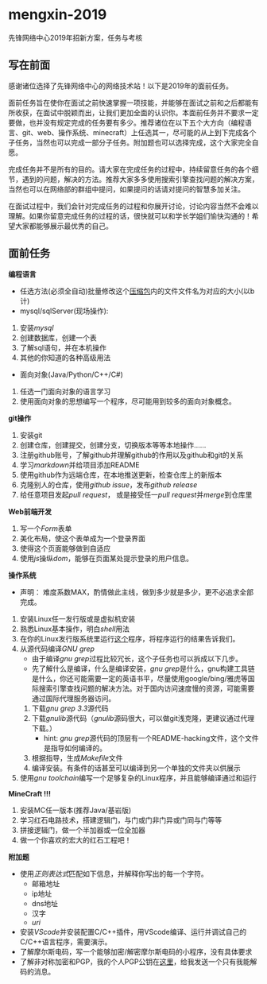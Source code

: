 # mengxin-2019
先锋网络中心2019年招新方案，任务与考核

## 写在前面
感谢诸位选择了先锋网络中心的网络技术站！以下是2019年的面前任务。

面前任务旨在使你在面试之前快速掌握一项技能，并能够在面试之前和之后都能有所收获，在面试中脱颖而出，让我们更加全面的认识你。本面前任务并不要求一定要做，也并没有规定完成的任务要有多少。推荐诸位在以下五个大方向（编程语言、git、web、操作系统、minecraft）上任选其一，尽可能的从上到下完成各个子任务，当然也可以完成一部分子任务。附加题也可以选择完成，这个大家完全自愿。

完成任务并不是所有的目的。请大家在完成任务的过程中，持续留意任务的各个细节，遇到的问题，解决的方法。推荐大家多多使用搜索引擎查找问题的解决方案，当然也可以在网络部的群组中提问，如果提问的话请对提问的智慧多加关注。

在面试过程中，我们会针对完成任务的过程和你展开讨论，讨论内容当然不会难以理解。如果你留意完成任务的过程的话，很快就可以和学长学姐们愉快沟通的！希望大家都能够展示最优秀的自己。

## 面前任务
**编程语言**
- 任选方法(必须全自动)批量修改这个[压缩包](./网络部文件考核.zip)内的文件文件名为对应的大小(以b计)
- mysql/sqlServer(现场操作):
 1. 安装*mysql*
 2. 创建数据库，创建一个表
 3. 了解sql语句，并在本机操作
 4. 其他的你知道的各种高级用法
- 面向对象(Java/Python/C++/C#)
 1. 任选一门面向对象的语言学习
 2. 使用面向对象的思想编写一个程序，尽可能用到较多的面向对象概念。

**git操作**
1. 安装git
2. 创建仓库，创建提交，创建分支，切换版本等等本地操作……
3. 注册github账号，了解github并理解github的作用以及github和git的关系
4. 学习*markdown*并给项目添加README
5. 使用github作为远端仓库，在本地推送更新，检查仓库上的新版本
6. 克隆别人的仓库，使用*github issue*，发布*github release*
7. 给任意项目发起*pull request*， 或是接受任一*pull request*并*merge*到仓库里
 
**Web前端开发**
1. 写一个*Form*表单
2. 美化布局，使这个表单成为一个登录界面
3. 使得这个页面能够做到自适应
4. 使用*js*操纵*dom*，能够在页面某处提示登录的用户信息。
 
**操作系统**
 - 声明： 难度系数MAX，酌情做此主线，做到多少就是多少，更不必追求全部完成。
 1. 安装Linux任一发行版或是虚拟机安装
 2. 熟悉Linux基本操作，明白*shell*用法
 3. 在你的Linux发行版系统里运行[这个](./mengxin_string.o)程序，将程序运行的结果告诉我们。
 4. 从源代码编译*GNU grep*
    - 由于编译*gnu grep*过程比较冗长，这个子任务也可以拆成以下几步。
    - 先了解什么是编译，什么是编译安装，*gnu grep*是什么，gnu构建工具链是什么，你还可能需要一定的英语书平，尽量使用google/bing/雅虎等国际搜索引擎查找问题的解决方法。对于国内访问速度慢的资源，可能需要通过国际代理服务器访问。
    1. 下载*gnu grep 3.3*源代码
    2. 下载*gnulib*源代码（*gnulib*源码很大，可以做git浅克隆，更建议通过代理下载。）
       - hint: *gnu grep*源代码的顶层有一个README-hacking文件，这个文件是指导如何编译的。
    3. 根据指导，生成*Makefile*文件
    4. 编译安装。有条件的话甚至可以编译到另一个单独的文件夹以供展示
  5. 使用*gnu toolchain*编写一个足够复杂的Linux程序，并且能够编译通过和运行
 
**MineCraft !!!**
 1. 安装MC任一版本(推荐Java/基岩版)
 2. 学习红石电路技术，搭建逻辑门，与门或门非门异或门同与门等等
 3. 拼接逻辑门，做一个半加器或一位全加器
 4. 做一个你喜欢的宏大的红石工程吧！
 
**附加题**
 - 使用*正则表达式*匹配如下信息，并解释你写出的每一个字符。
   - 邮箱地址
   - ip地址
   - dns地址
   - 汉字
   - *uri*
 - 安装*VScode*并安装配置C/C++插件，用VScode编译、运行并调试自己的C/C++语言程序，需要演示。
 - 了解摩尔斯电码，写一个能够加密/解密摩尔斯电码的小程序，没有具体要求
 - 了解非对称加密和PGP，我的个人PGP公钥在[这里](./rubinposter.gpg)，给我发送一个只有我能解码的消息。
